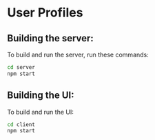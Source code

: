 # User Profiles

## Building the server:

To build and run the server, run these commands:
```bash
cd server
npm start
```

## Building the UI:

To build and run the UI:
```bash
cd client
npm start
```
